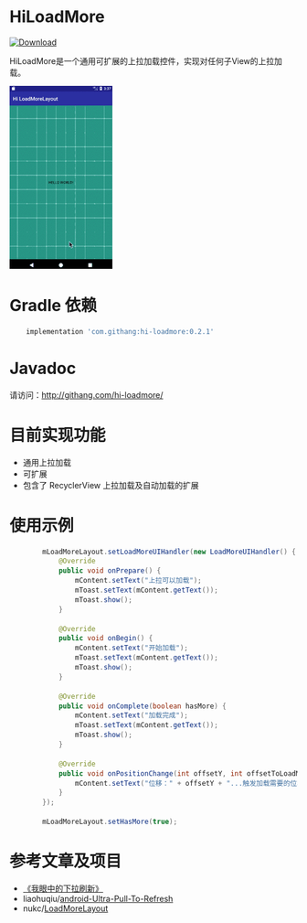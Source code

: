 HiLoadMore
===

 [ ![Download](https://api.bintray.com/packages/msdx/maven/HiLoadMore/images/download.svg) ](https://bintray.com/msdx/maven/HiLoadMore/_latestVersion)

HiLoadMore是一个通用可扩展的上拉加载控件，实现对任何子View的上拉加载。

![预览图](./images/1.gif)

# Gradle 依赖

```groovy
    implementation 'com.githang:hi-loadmore:0.2.1'
```

# Javadoc

请访问：http://githang.com/hi-loadmore/

# 目前实现功能

- 通用上拉加载
- 可扩展
- 包含了 RecyclerView 上拉加载及自动加载的扩展

# 使用示例
```java
        mLoadMoreLayout.setLoadMoreUIHandler(new LoadMoreUIHandler() {
            @Override
            public void onPrepare() {
                mContent.setText("上拉可以加载");
                mToast.setText(mContent.getText());
                mToast.show();
            }

            @Override
            public void onBegin() {
                mContent.setText("开始加载");
                mToast.setText(mContent.getText());
                mToast.show();
            }

            @Override
            public void onComplete(boolean hasMore) {
                mContent.setText("加载完成");
                mToast.setText(mContent.getText());
                mToast.show();
            }

            @Override
            public void onPositionChange(int offsetY, int offsetToLoadMore) {
                mContent.setText("位移：" + offsetY + "...触发加载需要的位移:" + offsetToLoadMore);
            }
        });

        mLoadMoreLayout.setHasMore(true);
```

# 参考文章及项目

- [《我眼中的下拉刷新》](https://www.liaohuqiu.net/cn/posts/the-pull-to-refresh-in-my-eyes/)
- liaohuqiu/[android-Ultra-Pull-To-Refresh](https://github.com/liaohuqiu/android-Ultra-Pull-To-Refresh)
- nukc/[LoadMoreLayout](https://github.com/nukc/LoadMoreLayout)
